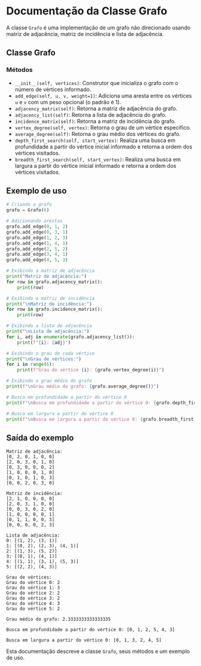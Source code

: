 # Documentação da Classe Grafo

A classe `Grafo` é uma implementação de um grafo não direcionado usando matriz de adjacência, matriz de incidência e lista de adjacência.

## Classe Grafo

### Métodos

- `__init__(self, vertices)`: Construtor que inicializa o grafo com o número de vértices informado.
- `add_edge(self, u, v, weight=1)`: Adiciona uma aresta entre os vértices `u` e `v` com um peso opcional (o padrão é 1).
- `adjacency_matrix(self)`: Retorna a matriz de adjacência do grafo.
- `adjacency_list(self)`: Retorna a lista de adjacência do grafo.
- `incidence_matrix(self)`: Retorna a matriz de incidência do grafo.
- `vertex_degree(self, vertex)`: Retorna o grau de um vértice específico.
- `average_degree(self)`: Retorna o grau médio dos vértices do grafo.
- `depth_first_search(self, start_vertex)`: Realiza uma busca em profundidade a partir do vértice inicial informado e retorna a ordem dos vértices visitados.
- `breadth_first_search(self, start_vertex)`: Realiza uma busca em largura a partir do vértice inicial informado e retorna a ordem dos vértices visitados.

## Exemplo de uso

```python
# Criando o grafo
grafo = Grafo(6)

# Adicionando arestas
grafo.add_edge(0, 1, 2)
grafo.add_edge(0, 3, 1)
grafo.add_edge(1, 2, 3)
grafo.add_edge(1, 4, 1)
grafo.add_edge(2, 5, 2)
grafo.add_edge(3, 4, 1)
grafo.add_edge(4, 5, 3)

# Exibindo a matriz de adjacência
print("Matriz de adjacência:")
for row in grafo.adjacency_matrix():
    print(row)

# Exibindo a matriz de incidência
print("\nMatriz de incidência:")
for row in grafo.incidence_matrix():
    print(row)

# Exibindo a lista de adjacência
print("\nLista de adjacência:")
for i, adj in enumerate(grafo.adjacency_list()):
    print(f"{i}: {adj}")

# Exibindo o grau de cada vértice
print("\nGrau de vértices:")
for i in range(6):
    print(f"Grau do vértice {i}: {grafo.vertex_degree(i)}")

# Exibindo o grau médio do grafo
print(f"\nGrau médio do grafo: {grafo.average_degree()}")

# Busca em profundidade a partir do vértice 0
print(f"\nBusca em profundidade a partir do vértice 0: {grafo.depth_first_search(0)}")

# Busca em largura a partir do vértice 0
print(f"\nBusca em largura a partir do vértice 0: {grafo.breadth_first_search(0)}")
```

## Saída do exemplo

```
Matriz de adjacência:
[0, 2, 0, 1, 0, 0]
[2, 0, 3, 0, 1, 0]
[0, 3, 0, 0, 0, 2]
[1, 0, 0, 0, 1, 0]
[0, 1, 0, 1, 0, 3]
[0, 0, 2, 0, 3, 0]

Matriz de incidência:
[2, 1, 0, 0, 0, 0]
[2, 0, 3, 1, 0, 0]
[0, 0, 3, 0, 2, 0]
[1, 0, 0, 0, 0, 1]
[0, 1, 1, 0, 0, 3]
[0, 0, 0, 0, 2, 3]

Lista de adjacência:
0: [(1, 2), (3, 1)]
1: [(0, 2), (2, 3), (4, 1)]
2: [(1, 3), (5, 2)]
3: [(0, 1), (4, 1)]
4: [(1, 1), (3, 1), (5, 3)]
5: [(2, 2), (4, 3)]

Grau de vértices:
Grau do vértice 0: 2
Grau do vértice 1: 3
Grau do vértice 2: 2
Grau do vértice 3: 2
Grau do vértice 4: 3
Grau do vértice 5: 2

Grau médio do grafo: 2.3333333333333335

Busca em profundidade a partir do vértice 0: [0, 1, 2, 5, 4, 3]

Busca em largura a partir do vértice 0: [0, 1, 3, 2, 4, 5]
```

Esta documentação descreve a classe `Grafo`, seus métodos e um exemplo de uso.
